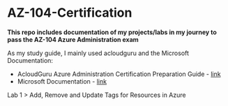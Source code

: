 # AZ-104-Certification
**This repo includes documentation of my projects/labs in my journey to pass the AZ-104 Azure Administration exam**

As my study guide, I mainly used acloudguru and the Microsoft Documentation:

* AcloudGuru Azure Administration Certification Preparation Guide - [link](https://learn.acloud.guru/course/160303d7-6947-4fbc-9d19-fa304849f92e/dashboard)
* Microsoft Documentation - [link](https://docs.microsoft.com/en-us/learn/certifications/exams/az-104)

Lab 1 > Add, Remove and Update Tags for Resources in Azure
